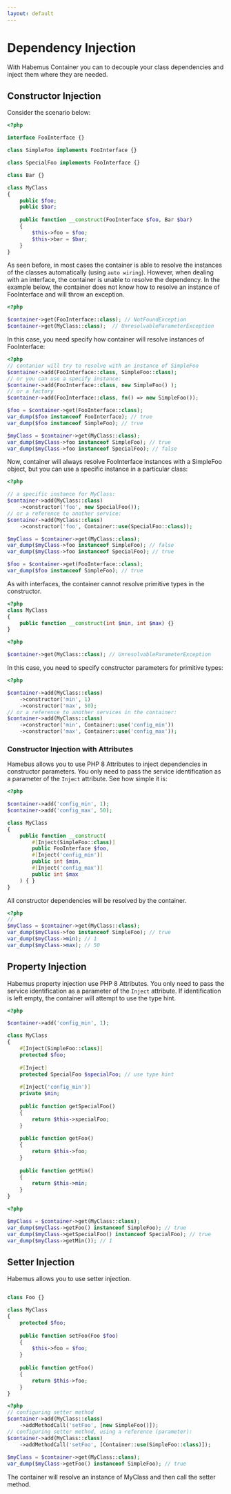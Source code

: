 ```yaml
---
layout: default
---
```

# Dependency Injection

With Habemus Container you can  to decouple your class dependencies and inject them where they are needed.

## Constructor Injection

Consider the scenario below:

```php
<?php

interface FooInterface {}

class SimpleFoo implements FooInterface {}

class SpecialFoo implements FooInterface {}

class Bar {}

class MyClass
{
    public $foo;
    public $bar;
    
    public function __construct(FooInterface $foo, Bar $bar)
    {
        $this->foo = $foo;
        $this->bar = $bar;
    }
}
```
As seen before, in most cases the container is able to resolve the instances of the classes automatically (using `auto wiring`). However, when dealing with an interface, the container is unable to resolve the dependency. In the example below, the container does not know how to resolve an instance of FooInterface and will throw an exception.

```php
<?php

$container->get(FooInterface::class); // NotFoundException
$container->get(MyClass::class);  // UnresolvableParameterException
```
In this case, you need specify how container will resolve instances of FooInterface:

```php
<?php
// contanier will try to resolve with an instance of SimpleFoo
$container->add(FooInterface::class, SimpleFoo::class);
// or you can use a specify instance:
$container->add(FooInterface::class, new SimpleFoo() );
// or a factory
$container->add(FooInterface::class, fn() => new SimpleFoo()); 

$foo = $container->get(FooInterface::class);
var_dump($foo instanceof FooInterface); // true
var_dump($foo instanceof SimpleFoo); // true

$myClass = $container->get(MyClass::class);
var_dump($myClass->foo instanceof SimpleFoo); // true
var_dump($myClass->foo instanceof SpecialFoo); // false
```
Now, container will always resolve FooInterface instances with a SimpleFoo object, but you can use a specific instance in a particular class:
```php
<?php

// a specific instance for MyClass:
$container->add(MyClass::class)
    ->constructor('foo', new SpecialFoo());
// or a reference to another service:
$container->add(MyClass::class)
    ->constructor('foo', Container::use(SpecialFoo::class));

$myClass = $container->get(MyClass::class);
var_dump($myClass->foo instanceof SimpleFoo); // false
var_dump($myClass->foo instanceof SpecialFoo); // true

$foo = $container->get(FooInterface::class);
var_dump($foo instanceof SimpleFoo); // true
```

As with interfaces, the container cannot resolve primitive types in the constructor.

```php
<?php
class MyClass
{
    public function __construct(int $min, int $max) {}
}
```

```php
<?php

$container->get(MyClass::class); // UnresolvableParameterException
```

In this case, you need to specify constructor parameters for primitive types:

```php
<?php

$container->add(MyClass::class)
    ->constructor('min', 1)
    ->constructor('max', 50);
// or a reference to another services in the container:
$container->add(MyClass::class)
    ->constructor('min', Container::use('config_min'))
    ->constructor('max', Container::use('config_max'));
```

### Constructor Injection with Attributes

Hamebus allows you to use PHP 8 Attributes to inject dependencies in constructor parameters. You only need to pass the service identification as a parameter of the `Inject` attribute. See how simple it is:
```php
<?php

$container->add('config_min', 1);
$container->add('config_max', 50);
```
```php
class MyClass
{
    public function __construct(
        #[Inject(SimpleFoo::class)]
        public FooInterface $foo, 
        #[Inject('config_min')]
        public int $min, 
        #[Inject('config_max')]
        public int $max
    ) { }
}
```
All constructor dependencies will be resolved by the container.

```php
<?php
// 
$myClass = $container->get(MyClass::class);
var_dump($myClass->foo instanceof SimpleFoo); // true
var_dump($myClass->min); // 1
var_dump($myClass->max); // 50
```
## Property Injection

Habemus property injection use PHP 8 Attributes. You only need to pass the service identification as a parameter of the `Inject` attribute. If identification is left empty, the container will attempt to use the type hint.

```php
<?php

$container->add('config_min', 1);
```
```php
class MyClass
{
    #[Inject(SimpleFoo::class)]
    protected $foo;
    
    #[Inject]
    protected SpecialFoo $specialFoo; // use type hint
    
    #[Inject('config_min')]
    private $min;
    
    public function getSpecialFoo()
    {
        return $this->specialFoo;
    }
    
    public function getFoo()
    {
        return $this->foo;
    }
    
    public function getMin()
    {
        return $this->min;
    }
}
```

```php
<?php

$myClass = $container->get(MyClass::class);
var_dump($myClass->getFoo() instanceof SimpleFoo); // true
var_dump($myClass->getSpecialFoo() instanceof SpecialFoo); // true
var_dump($myClass->getMin()); // 1
```

## Setter Injection

Habemus allows you to use setter injection.

```php

class Foo {}

class MyClass
{
    protected $foo;
    
    public function setFoo(Foo $foo)
    {
        $this->foo = $foo;
    }
    
    public function getFoo()
    {
        return $this->foo;
    }
}
```
```php
<?php
// configuring setter method
$container->add(MyClass::class)
    ->addMethodCall('setFoo', [new SimpleFoo()]);
// configuring setter method, using a reference (parameter):
$container->add(MyClass::class)
    ->addMethodCall('setFoo', [Container::use(SimpleFoo::class)]);
    
$myClass = $container->get(MyClass::class);
var_dump($myClass->getFoo() instanceof SimpleFoo); // true
```
The container will resolve an instance of MyClass and then call the setter method.

